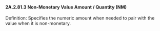 #### 2A.2.81.3 Non-Monetary Value Amount / Quantity (NM)

Definition: Specifies the numeric amount when needed to pair with the value when it is non-monetary.
